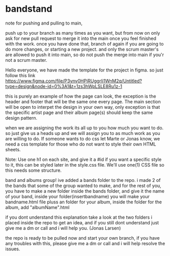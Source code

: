 # bandstand

note for pushing and pulling to main, 

push up to your branch as many times as you want, but from now on only ask for new pull request to merge it into the main once you feel finished with the work. once you have done that, branch of again if you are going to do more changes, or starting a new project.
and only the scrum master's are allowed to push it into main, so do not push the merge into main if you'r not a scrum master.


Hello everyone, we have made the template for the project in figma.
so just follow this link https://www.figma.com/file/P3ynv0HPiRUggrIi1WnM2q/Untitled?type=design&node-id=0%3A1&t=1zs3hWpLSLE8Ru1z-1

this is purely an example of how the page can look, the exception is the header and footer that will be the same one every page.
The main section will be open to interpet the design in your own way, only exception is that the specific artist page and their album page(s) should keep the same design pattern.

when we are assigning the work its all up to you how much you want to do. so just give us a heads up and we will assign you to as much work as you are willing to do.
If someone wants to do css let Marte or Jonas know, we need a css template for those who do not want to style their own HTML sheets.

Note: Use one h1 on each site, and give it a #id if you want a specific style to it, this can be styled later in the style.css file. 
We'll use one(1) CSS file so this needs some structure.

band and albums group!
ive added a bands folder to the repo. i made 2 of the bands that some of the group wanted to make, and for the rest of you, you have to make a new folder inside the bands folder, and give it the name of your band, inside your folder(insertbandname) you will make your bandname.html file pluss an folder for your album, inside the folder for the album, add "albumName".html

if you dont understand this explanation take a look at the two folders i placed inside the repo to get an idea, and if you still dont understand just give me a dm or call and i will help you. (Jonas Larsen)

the repo is ready to be pulled now and start your own branch, if you have any troubles with this, please give me a dm or call and i will help resolve the issues.


